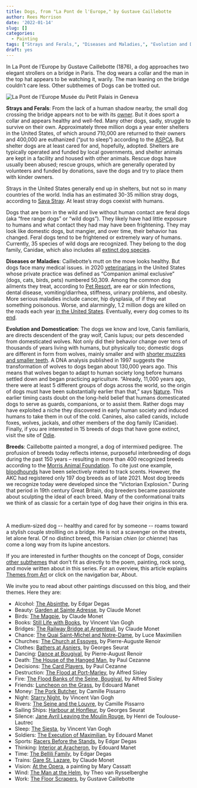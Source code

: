 ```yaml
---
title: Dogs, from "La Pont de l'Europe," by Gustave Caillebotte
author: Rees Morrison
date: '2022-01-14'
slug: []
categories:
  - Painting
tags: ["Strays and Ferals,", "Diseases and Maladies,", "Evolution and Domestication,", "Breeds",]
draft: yes
---
```


In La Pont de l’Europe by Gustave Caillebotte (1876), a dog approaches two elegant strollers on a bridge in Paris.  The dog wears a collar and the man in the top hat appears to be watching it, warily.  The man leaning on the bridge couldn’t care less.  Other subthemes of Dogs can be trotted out.

<!--more-->

![La Pont de l'Europe](/media/DogsPont.jpg)
Musée du Petit Palais in Geneva 

**Strays and Ferals**:   From the lack of a human shadow nearby, the small dog crossing the bridge appears not to be with its [owner](epitaph).  But it does sport a collar and appears healthy and well-fed.  Many other dogs, sadly, struggle to survive on their own.  Approximately three million dogs a year enter shelters in the United States, of which around 710,000 are returned to their owners and 400,000 are euthanized (“put to sleep”) according to the [ASPCA](https://www.aspca.org/helping-people-pets/shelter-intake-and-surrender/pet-statistics).  But shelter dogs are at least cared for and, hopefully, adopted.  Shelters are typically operated and funded by local governments, and shelter animals are kept in a facility and housed with other animals.  Rescue dogs have usually been abused; rescue groups, which are generally operated by volunteers and funded by donations, save the dogs and try to place them with kinder owners.

Strays in the United States generally end up in shelters, but not so in many countries of the world.  India has an estimated 30-35 million stray dogs, according to [Sava Stray](https://sevastray.com/blogs/news/top-things-to-know-about-stray-dogs-of-india).  At least stray dogs coexist with humans.

Dogs that are born in the wild and live without human contact are feral dogs (aka “free range dogs” or “wild dogs”).  They likely have had little exposure to humans and what contact they had may have been frightening.  They may look like domestic dogs, but mangier, and over time, their behavior has changed.  Feral dogs tend to be frightened or extremely wary of humans.   Currently, 35 species of wild dogs are recognized. They belong to the dog family, Canidae, which also includes all [extinct dog species](https://www.activewild.com/wild-dog-species-list/).

**Diseases or Maladies**:  Caillebotte’s mutt on the move looks healthy.  But dogs face many medical issues.  in 2020 [veterinarians](https://www.avma.org/resources-tools/reports-statistics/market-research-statistics-us-veterinarians)  in the United States whose private practice was defined as “Companion animal exclusive” (dogs, cats, birds, pets) numbered 50,309.   Among the common dog ailments they treat, according to [Pet Resort]( https://www.petresort.com/medical/most-common-dog-illnesses-symptoms-treatment/), are ear or skin Infections, dental disease, vomiting/diarrhea, stiffness, urinary problems, and obesity.  More serious maladies include cancer, hip dysplasia, of if they eat something poisonous.  Worse, and alarmingly, 1.2 million dogs are killed on the roads each year [in the United States](https://clip-n-cuddle.com/dog-grooming-tips/quick-answer-how-many-dogs-die-in-car-accidents-per-year.html).  Eventually, every dog comes to its [end](Bojangles).

**Evolution and Domestication**:  The dogs we know and love, Canis familiaris, are directs descendent of the gray wolf, Canis lupus; our pets descended from domesticated wolves.   Not only did their behavior change over tens of thousands of years living with humans, but physically too; domestic dogs are different in form from wolves, mainly smaller and with [shorter muzzles and smaller teeth](https://www.pbs.org/wgbh/evolution/library/01/5/l_015_02.html).  A DNA analysis published in 1997 suggests the transformation of wolves to dogs began about 130,000 years ago. This means that wolves began to adapt to human society long before humans settled down and began practicing agriculture.   “Already, 11,000 years ago, there were at least 5 different groups of dogs across the world, so the origin of dogs must have been substantially earlier than that,” says [Nature](https://www.nature.com/articles/d41586-020-03053-2).  This earlier timing casts doubt on the long-held belief that humans domesticated dogs to serve as guards, companions, or to assist them.  Rather dogs may have exploited a niche they discovered in early human society and induced humans to take them in out of the cold.   Canines, also called canids, include foxes, wolves, jackals, and other members of the dog family (Canidae).  Finally, if you are interested in 15 breeds of dogs that have gone extinct, visit the site of [Odie](https://getodie.com/blog/extinct-dog-breeds-15-breeds-you-probably-dont-know/).

**Breeds**:  Caillebotte painted a mongrel, a dog of intermixed pedigree.  The profusion of breeds today reflects intense, purposeful interbreeding of dogs during the past 150 years – resulting in more than 400 recognized breeds according to the [Morris Animal Foundation](https://www.morrisanimalfoundation.org/article/evolution-of-dogs).  To cite just one example, [bloodhounds](Cool) have been selectively mated to track scents.  However, the AKC had registered only 197 dog breeds as of late 2021.  Most dog breeds we recognize today were developed since the “Victorian Explosion.” During that period in 19th century Great Britain, dog breeders became passionate about sculpting the ideal of each breed. Many of the conformational traits we think of as classic for a certain type of dog have their origins in this era.  

&nbsp;

A medium-sized dog -- healthy and cared for by someone -- roams toward a stylish couple strollling on a bridge.  He is not a scavenger on the streets, let alone feral.  Of no distinct breed, this Parisian *chien* (or *chienne*) has come a long way from its lupine ancestors. 

If you are interested in further thoughts on the concept of Dogs, consider [other subthemes]() that don’t fit as directly to the poem, painting, rock song, and movie written about in this series.  For an overview, this article explains [Themes from Art](http://bit.ly/3sRXopI) or click on the navigation bar, About.

We invite you to read about other paintings discussed on this blog, and their themes.  Here they are: 

* Alcohol: [The Absinthe](https://themesfromart.com/post/2021-02-03-alcohol-absinthe-degas/alcoholabsinthedegas/), by Edgar Degas
* Beauty: [Garden at Sainte Adresse](https://themesfromart.com/post/2021-04-21-beauty-garden-at-sainte-adresse-from-a-painting-by-claude-monet/beautystadress/), by Claude Monet
* Birds: [The Magpie](https://themesfromart.com/post/2021-06-07-birds-the-magpie-a-painting-by-claude-monet/birdsmagpie/), by Claude Monet
* Books: [Still Life with Books](https://themesfromart.com/post/2022-01-02-books-from-still-life-with-books-a-painting-by-vincent-van-gogh/booksstill/), by Vincent Van Gogh
* Bridges: [The Railway Bridge at Argenteuil](https://themesfromart.com/post/2021-07-26-bridges-from-the-railway-bridge-at-argenteuill-a-painting-by-claude-monet/bridgesmonet/), by Claude Monet
* Chance: [The Quai Saint-Michel and Notre-Dame](http://localhost:4321/post/2021-03-14-chancechurch/chancechurch/), by Luce Maximilien
* Churches: [The Church at Essoyes](https://themesfromart.com/post/2021-05-21-churches-from-the-church-at-essoyes-a-painting-by-pierre-auguste-renoir/churchesrenoir/), by Pierre-Auguste Renoir 
* Clothes: [Bathers at Asniers](https://themesfromart.com/post/2021-08-30-clothes-from-bathers-at-asnieres-a-painting-by-georges-seurat/clothesbathers/), by Georges Seurat
* Dancing: [Dance at Bougival](https://themesfromart.com/post/2021-09-09-dancing-from-dance-at-bougival-a-painting-by-pierre-august-renoir/dancingbougival/), by Pierre-August Renoir
* Death: [The House of the Hanged Man](https://themesfromart.com/post/2021-05-03-death-from-house-of-the-hanged-man-a-painting-by-paul-cezanne/deathhanged/), by Paul Cezanne
* Decisions: [The Card Players](https://themesfromart.com/post/2021-02-08-decisions-the-card-players-a-painting-by-paul-cezanne/decisionscardplayerscezanne/), by Paul Cezanne
* Destruction: [The Flood at Port-Marley](https://themesfromart.com/post/2021-02-18-destruction-from-flood-at-port-marly-a-painting-by-alfred-sisley/destructionflood/), by Alfred Sisley
* Fire: [The Flood Banks of the Seine, Bougival](https://themesfromart.com/post/2021-12-17-fire-from-the-flood-banks-of-the-seine-bougival-a-painting-by-alfred-sisley/fireflood/), by Alfred Sisley
* Friends: [Luncheon on the Grass](https://themesfromart.com/post/2021-06-20-friends-luncheon-on-the-grass-a-painting-by-edouard-manet/friendsluncheon/), by Edouard Manet
* Money: [The Pork Butcher](https://themesfromart.com/post/2021-10-15-money-from-the-pork-butcher-a-painting-by-camille-pissarro/moneypork/), by Camille Pissarro
* Night: [Starry Night](https://themesfromart.com/post/2021-11-05-night-from-the-starry-night-a-painting-by-vincent-van-gogh/nightstarry/), by Vincent Van Gogh
* Rivers: [The Seine and the Louvre](https://themesfromart.com/post/2021-10-03-rivers-from-the-seine-and-the-louvre-a-painting-by-camille-pissarro/riversseine/), by Camille Pissarro
* Sailing Ships: [Harbour at Honfleur](https://themesfromart.com/post/2021-06-26-sailing-ships-harbour-at-honfleur-a-painting-by-georges-seurat/sailinghonfleur/), by Georges Seurat
* Silence: [Jane Avril Leaving the Moulin Rouge](https://themesfromart.com/post/silenceavril/), by Henri de Toulouse-Lautrec
* Sleep: [The Siesta](https://themesfromart.com/post/2021-09-22-sleep-from-the-siesta-a-painting-by-vincent-van-gogh/sleepsiesta/), by Vincent Van Gogh
* Soldiers: [The Execution of Maximilian](https://themesfromart.com/post/2021-08-02-soldiers-the-execution-of-maximilian-a-painting-by-edouard-manet/soldiersmanet/), by Edouard Manet 
* Sports: [Racers Before the Stands](https://themesfromart.com/post/2021-07-12-sports-from-racers-before-the-stands-a-painting-by-edgar-degas/sportsdegas/), by Edgar Degas
* Thinking: [Interior at Aracheron](https://themesfromart.com/post/2021-11-22-thinking-from-interior-at-aracharon-a-painting-by-edourd-manet/thinkinginterior/), by Edouard Manet
* Time:	[The Bellili Family](https://themesfromart.com/post/2021-03-08-time-from-the-bellili-family-by-edgar-degas/timebellili/), by Edgar Degas
* Trains: [Gare St. Lazare](https://themesfromart.com/post/2021-05-10-trainslazare/trainslazare/), by Claude Monet
* Vision: [At the Opera](https://themesfromart.com/post/2021-12-03-vision-from-at-the-opera-a-painting-by-mary-cassatt/visionopera/), a painting by Mary Cassatt
* Wind: [The Man at the Helm](https://themesfromart.com/post/2021-08-12-wind-from-the-man-at-the-helm-a-painting-by-theo-van-rysselberghe/windhelm/), by Theo van Rysselberghe
* Work:	[The Floor Scrapers](https://themesfromart.com/post/2021-02-26-workscrapers/workscrapers/), by Gustave Caillebotte